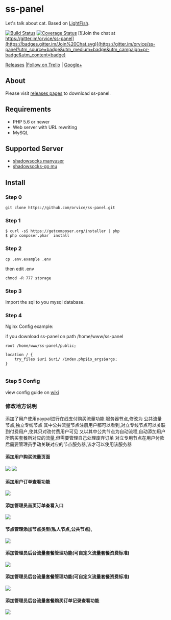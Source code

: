 # ss-panel

Let's talk about cat.  Based on [LightFish](https://github.com/Pongtan/LightFish).

[![Build Status](https://travis-ci.org/orvice/ss-panel.svg?branch=master)](https://travis-ci.org/orvice/ss-panel) [![Coverage Status](https://coveralls.io/repos/github/orvice/ss-panel/badge.svg?branch=master)](https://coveralls.io/github/orvice/ss-panel?branch=master) [![Join the chat at https://gitter.im/orvice/ss-panel](https://badges.gitter.im/Join%20Chat.svg)](https://gitter.im/orvice/ss-panel?utm_source=badge&utm_medium=badge&utm_campaign=pr-badge&utm_content=badge)

[Releases](https://plus.google.com/communities/112308980947577664041) |[Follow on Trello](https://trello.com/b/dr62AtYI/ss-panel) | [Google+](https://plus.google.com/communities/112308980947577664041)

## About

Please visit [releases pages](https://github.com/orvice/ss-panel/releases) to download ss-panel.

## Requirements

* PHP 5.6 or newer
* Web server with URL rewriting
* MySQL

## Supported Server

* [shadowsocks manyuser](https://github.com/mengskysama/shadowsocks/tree/manyuser)
* [shadowsocks-go mu](https://github.com/orvice/shadowsocks-go)


## Install

### Step 0

```
git clone https://github.com/orvice/ss-panel.git
```

### Step 1

```
$ curl -sS https://getcomposer.org/installer | php
$ php composer.phar  install
```

### Step 2

```
cp .env.example .env
```

then edit .env

```
chmod -R 777 storage
```

### Step 3

Import the sql to you mysql database.

### Step 4

Nginx Config example:

if you download ss-panel on path /home/www/ss-panel


```
root /home/www/ss-panel/public;

location / {
    try_files $uri $uri/ /index.php$is_args$args;
}
    
```

### Step 5 Config

view config guide on [wiki](https://github.com/orvice/ss-panel/wiki/v3-Config)

### 修改地方说明
 添加了用户使用paypal进行在线支付购买流量功能
 服务器节点,修改为 公共流量节点,独立专线节点 其中公共流量节点注册用户都可以看到,对立专线节点可以关联到付费用户,使其只对改付费用户可见
 又以其中公共节点为自动流程,自动添加用户所购买套餐所对应的流量,但需要管理自己处理废弃订单
 对立专用节点在用户付款后需要管理员手动关联对应的节点服务器,该才可以使用该服务器
 
#### 添加用户购买流量页面
![](https://github.com/chuanshuo843/ss-panel/blob/master/public/assets/remark/user_buy_func.png)
![](https://github.com/chuanshuo843/ss-panel/blob/master/public/assets/remark/buy.png)
#### 添加用户订单查看功能
![](https://github.com/chuanshuo843/ss-panel/blob/master/public/assets/remark/user_order_log.png)
#### 添加管理员首页订单查看入口
![](https://github.com/chuanshuo843/ss-panel/blob/master/public/assets/remark/admin.png)
#### 节点管理添加节点类型(私人节点,公共节点),
![](https://github.com/chuanshuo843/ss-panel/blob/master/public/assets/remark/user_order_log.png)
#### 添加管理员后台流量套餐管理功能(可自定义流量套餐资费标准)
![](https://github.com/chuanshuo843/ss-panel/blob/master/public/assets/remark/admin_package_manage.png)
#### 添加管理员后台流量套餐管理功能(可自定义流量套餐资费标准)
![](https://github.com/chuanshuo843/ss-panel/blob/master/public/assets/remark/admin_package_manage.png)
#### 添加管理员后台流量套餐购买订单记录查看功能
![](https://github.com/chuanshuo843/ss-panel/blob/master/public/assets/remark/admin_order_log.png)


